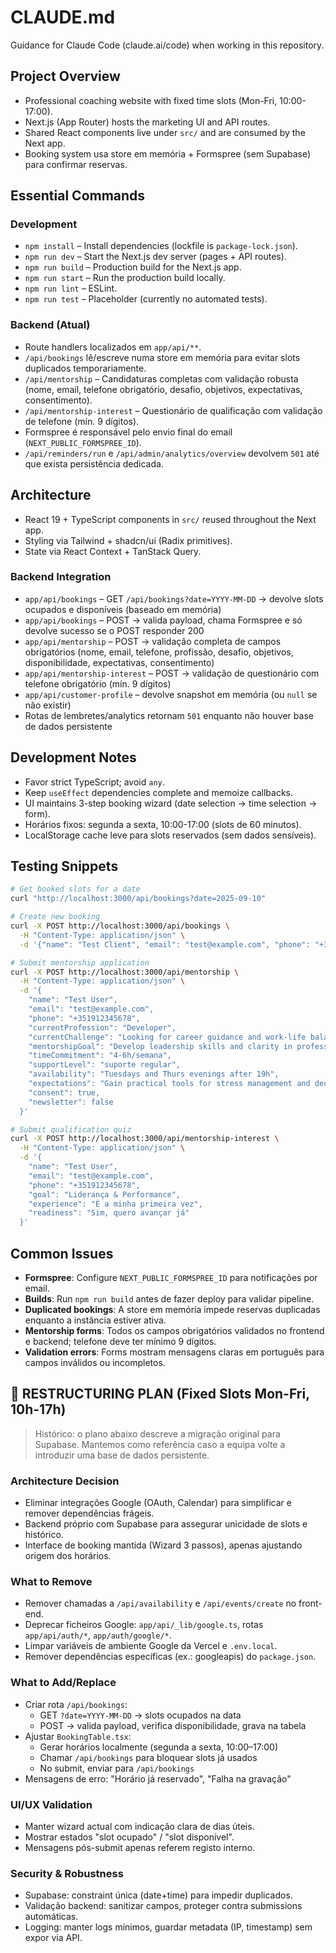 # CLAUDE.md

Guidance for Claude Code (claude.ai/code) when working in this repository.

## Project Overview
- Professional coaching website with fixed time slots (Mon-Fri, 10:00-17:00).
- Next.js (App Router) hosts the marketing UI and API routes.
- Shared React components live under `src/` and are consumed by the Next app.
- Booking system usa store em memória + Formspree (sem Supabase) para confirmar reservas.

## Essential Commands
### Development
- `npm install` – Install dependencies (lockfile is `package-lock.json`).
- `npm run dev` – Start the Next.js dev server (pages + API routes).
- `npm run build` – Production build for the Next.js app.
- `npm run start` – Run the production build locally.
- `npm run lint` – ESLint.
- `npm run test` – Placeholder (currently no automated tests).

### Backend (Atual)
- Route handlers localizados em `app/api/**`.
- `/api/bookings` lê/escreve numa store em memória para evitar slots duplicados temporariamente.
- `/api/mentorship` – Candidaturas completas com validação robusta (nome, email, telefone obrigatório, desafio, objetivos, expectativas, consentimento).
- `/api/mentorship-interest` – Questionário de qualificação com validação de telefone (mín. 9 dígitos).
- Formspree é responsável pelo envio final do email (`NEXT_PUBLIC_FORMSPREE_ID`).
- `/api/reminders/run` e `/api/admin/analytics/overview` devolvem `501` até que exista persistência dedicada.

## Architecture
- React 19 + TypeScript components in `src/` reused throughout the Next app.
- Styling via Tailwind + shadcn/ui (Radix primitives).
- State via React Context + TanStack Query.

### Backend Integration
- `app/api/bookings` – GET `/api/bookings?date=YYYY-MM-DD` → devolve slots ocupados e disponíveis (baseado em memória)
- `app/api/bookings` – POST → valida payload, chama Formspree e só devolve sucesso se o POST responder 200
- `app/api/mentorship` – POST → validação completa de campos obrigatórios (nome, email, telefone, profissão, desafio, objetivos, disponibilidade, expectativas, consentimento)
- `app/api/mentorship-interest` – POST → validação de questionário com telefone obrigatório (mín. 9 dígitos)
- `app/api/customer-profile` – devolve snapshot em memória (ou `null` se não existir)
- Rotas de lembretes/analytics retornam `501` enquanto não houver base de dados persistente

## Development Notes
- Favor strict TypeScript; avoid `any`.
- Keep `useEffect` dependencies complete and memoize callbacks.
- UI maintains 3-step booking wizard (date selection → time selection → form).
- Horários fixos: segunda a sexta, 10:00-17:00 (slots de 60 minutos).
- LocalStorage cache leve para slots reservados (sem dados sensíveis).

## Testing Snippets
```bash
# Get booked slots for a date
curl "http://localhost:3000/api/bookings?date=2025-09-10"

# Create new booking
curl -X POST http://localhost:3000/api/bookings \
  -H "Content-Type: application/json" \
  -d '{"name": "Test Client", "email": "test@example.com", "phone": "+351912345678", "date": "2025-09-10", "time": "10:00", "notes": "Test session"}'

# Submit mentorship application
curl -X POST http://localhost:3000/api/mentorship \
  -H "Content-Type: application/json" \
  -d '{
    "name": "Test User",
    "email": "test@example.com",
    "phone": "+351912345678",
    "currentProfession": "Developer",
    "currentChallenge": "Looking for career guidance and work-life balance",
    "mentorshipGoal": "Develop leadership skills and clarity in professional path",
    "timeCommitment": "4-6h/semana",
    "supportLevel": "suporte regular",
    "availability": "Tuesdays and Thurs evenings after 19h",
    "expectations": "Gain practical tools for stress management and decision making",
    "consent": true,
    "newsletter": false
  }'

# Submit qualification quiz
curl -X POST http://localhost:3000/api/mentorship-interest \
  -H "Content-Type: application/json" \
  -d '{
    "name": "Test User",
    "email": "test@example.com",
    "phone": "+351912345678",
    "goal": "Liderança & Performance",
    "experience": "É a minha primeira vez",
    "readiness": "Sim, quero avançar já"
  }'
```

## Common Issues
- **Formspree**: Configure `NEXT_PUBLIC_FORMSPREE_ID` para notificações por email.
- **Builds**: Run `npm run build` antes de fazer deploy para validar pipeline.
- **Duplicated bookings**: A store em memória impede reservas duplicadas enquanto a instância estiver ativa.
- **Mentorship forms**: Todos os campos obrigatórios validados no frontend e backend; telefone deve ter mínimo 9 dígitos.
- **Validation errors**: Forms mostram mensagens claras em português para campos inválidos ou incompletos.

## 🔄 RESTRUCTURING PLAN (Fixed Slots Mon-Fri, 10h-17h)

> Histórico: o plano abaixo descreve a migração original para Supabase. Mantemos como referência caso a equipa volte a introduzir uma base de dados persistente.

### Architecture Decision
- Eliminar integrações Google (OAuth, Calendar) para simplificar e remover dependências frágeis.
- Backend próprio com Supabase para assegurar unicidade de slots e histórico.
- Interface de booking mantida (Wizard 3 passos), apenas ajustando origem dos horários.

### What to Remove
- Remover chamadas a `/api/availability` e `/api/events/create` no front-end.
- Deprecar ficheiros Google: `app/api/_lib/google.ts`, rotas `app/api/auth/*`, `app/auth/google/*`.
- Limpar variáveis de ambiente Google da Vercel e `.env.local`.
- Remover dependências específicas (ex.: googleapis) do `package.json`.

### What to Add/Replace
- Criar rota `/api/bookings`:
  - GET `?date=YYYY-MM-DD` → slots ocupados na data
  - POST → valida payload, verifica disponibilidade, grava na tabela
- Ajustar `BookingTable.tsx`:
  - Gerar horários localmente (segunda a sexta, 10:00–17:00)
  - Chamar `/api/bookings` para bloquear slots já usados
  - No submit, enviar para `/api/bookings`
- Mensagens de erro: "Horário já reservado", "Falha na gravação"

### UI/UX Validation
- Manter wizard actual com indicação clara de dias úteis.
- Mostrar estados "slot ocupado" / "slot disponível".
- Mensagens pós-submit apenas referem registo interno.

### Security & Robustness
- Supabase: constraint única (date+time) para impedir duplicados.
- Validação backend: sanitizar campos, proteger contra submissions automáticas.
- Logging: manter logs mínimos, guardar metadata (IP, timestamp) sem expor via API.
